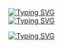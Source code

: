 <div align="center">
<a href="https://git.io/typing-svg"><img src="https://readme-typing-svg.herokuapp.com?font=Fira+Code&pause=3000&center=true&multiline=true&repeat=false&width=435&lines=Hi+there%2C+I'm+Vadim." alt="Typing SVG" /></a>
  <br>
  <a href="https://git.io/typing-svg"><img src="https://readme-typing-svg.herokuapp.com?font=Fira+Code&pause=3000&center=true&multiline=true&repeat=false&width=435&lines=I+develop+different+applications." alt="Typing SVG" /></a>
  
<a href="https://git.io/typing-svg"><img src="https://readme-typing-svg.herokuapp.com?font=Fira+Code&pause=500&center=true&multiline=true&repeat=false&width=435&height=80&lines=I+use+different+technologies%3A;.Net%2C+Python%2C+Kotlin" alt="Typing SVG" /></a>


